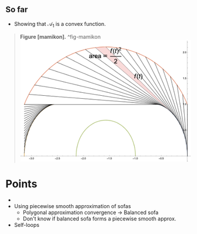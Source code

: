 ## So far

- Showing that $\mathcal{A}_1$ is a convex function.
> __Figure [mamikon].__  ^fig-mamikon
![70%](images/mamikon.png)


# Points

- 
- Using piecewise smooth approximation of sofas
	- Polygonal approximation convergence -> Balanced sofa
	- Don't know if balanced sofa forms a piecewise smooth approx.
- Self-loops 